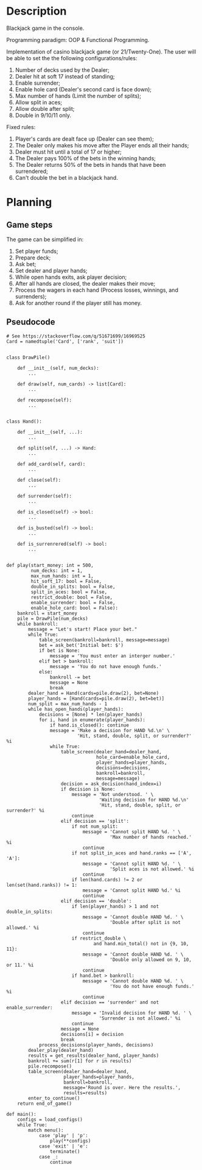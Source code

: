 # Description
Blackjack game in the console.

Programming paradigm: OOP & Functional Programming.

Implementation of casino blackjack game (or 21/Twenty-One). The user will be able to set the the following configurations/rules:
1. Number of decks used by the Dealer;
2. Dealer hit at soft 17 instead of standing;
3. Enable surrender;
4. Enable hole card (Dealer's second card is face down);
5. Max number of hands (Limit the number of splits);
6. Allow split in aces;
7. Allow double after split;
8. Double in 9/10/11 only.

Fixed rules:
1. Player's cards are dealt face up (Dealer can see them);
2. The Dealer only makes his move after the Player ends all their hands;
3. Dealer must hit until a total of 17 or higher;
4. The Dealer pays 100% of the bets in the winning hands;
5. The Dealer returns 50% of the bets in hands that have been surrendered;
6. Can't double the bet in a blackjack hand.

# Planning
## Game steps
The game can be simplified in:
1. Set player funds;
2. Prepare deck;
3. Ask bet;
4. Set dealer and player hands;
5. While open hands exits, ask player decision;
6. After all hands are closed, the dealer makes their move;
7. Process the wagers in each hand (Process losses, winnings, and surrenders);
8. Ask for another round if the player still has money.

## Pseudocode
```
# See https://stackoverflow.com/q/51671699/16969525
Card = namedtuple('Card', ['rank', 'suit'])


class DrawPile()

    def __init__(self, num_decks):
        ...
    
    def draw(self, num_cards) -> list[Card]:
        ...

    def recompose(self):
        ...


class Hand():

    def __init__(self, ...):
        ...
    
    def split(self, ...) -> Hand:
        ...
    
    def add_card(self, card):
        ...

    def close(self):
        ...
    
    def surrender(self):
        ...
    
    def is_closed(self) -> bool:
        ...
    
    def is_busted(self) -> bool:
        ...
    
    def is_surrenrered(self) -> bool:
        ...


def play(start_money: int = 500,
         num_decks: int = 1,
         max_num_hands: int = 1,
         hit_soft_17: bool = False,
         double_in_splits: bool = False,
         split_in_aces: bool = False,
         restrict_double: bool = False,
         enable_surrender: bool = False,
         enable_hole_card: bool = False):
    bankroll = start_money
    pile = DrawPile(num_decks)
    while bankroll:
        message = "Let's start! Place your bet."
        while True:
            table_screen(bankroll=bankroll, message=message)
            bet = ask_bet('Initial bet: $')
            if bet is None:
                message = 'You must enter an interger number.'
            elif bet > bankroll:
                message = 'You do not have enough funds.'
            else:
                bankroll -= bet
                message = None
                break
        dealer_hand = Hand(cards=pile.draw(2), bet=None)
        player_hands = [Hand(cards=pile.draw(2), bet=bet)]
        num_split = max_num_hands - 1
        while has_open_hands(player_hands):
            decisions = [None] * len(player_hands)
            for i, hand in enumerate(player_hands):
                if hand.is_closed(): continue
                message = 'Make a decision for HAND %d.\n' \
                          'Hit, stand, double, split, or surrender?' %i
                while True:
                    table_screen(dealer_hand=dealer_hand,
                                 hole_card=enable_hole_card,
                                 player_hands=player_hands,
                                 decisions=decisions,
                                 bankroll=bankroll,
                                 message=message)
                    decision = ask_decision(hand_index=i)
                    if decision is None:
                        message = 'Not understood. ' \
                                  'Waiting decision for HAND %d.\n'
                                  'Hit, stand, double, split, or surrender?' %i
                        continue
                    elif decision == 'split':
                        if not num_split:
                            message = 'Cannot split HAND %d. ' \
                                      'Max number of hands reached.' %i
                            continue
                        if not split_in_aces and hand.ranks == ['A', 'A']:
                            message = 'Cannot split HAND %d. ' \
                                      'Split aces is not allowed.' %i
                            continue
                        if len(hand.cards) != 2 or len(set(hand.ranks)) != 1:
                            message = 'Cannot split HAND %d.' %i
                            continue
                    elif decision == 'double':
                        if len(player_hands) > 1 and not double_in_splits:
                            message = 'Cannot double HAND %d. ' \
                                      'Double after split is not allowed.' %i
                            continue
                        if restrict_double \
                                and hand.min_total() not in {9, 10, 11}:
                            message = 'Cannot double HAND %d. ' \
                                      'Double only allowed on 9, 10, or 11.' %i
                            continue
                        if hand.bet > bankroll:
                            message = 'Cannot double HAND %d. ' \
                                      'You do not have enough funds.' %i
                            continue
                    elif decision == 'surrender' and not enable_surrender:
                        message = 'Invalid decision for HAND %d. ' \
                                  'Surrender is not allowed.' %i
                        continue
                    message = None
                    decisions[i] = decision
                    break
            process_decisions(player_hands, decisions)
        dealer_play(dealer_hand)
        results = get_results(dealer_hand, player_hands)
        bankroll += sum(r[1] for r in results)
        pile.recompose()
        table_screen(dealer_hand=dealer_hand,
                     player_hands=player_hands,
                     bankroll=bankroll,
                     message='Round is over. Here the results.',
                     results=results)
        enter_to_continue()
    return end_of_game()

def main():
    configs = load_configs()
    while True:
        match menu():
            case 'play' | 'p':
                play(**configs)
            case 'exit' | 'e':
                terminate()
            case _:
                continue
```
